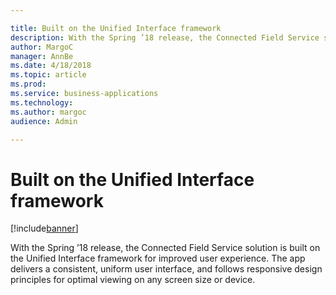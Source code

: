 ```yaml
---

title: Built on the Unified Interface framework
description: With the Spring ’18 release, the Connected Field Service solution is built on the Unified Interface framework for improved user experience.
author: MargoC
manager: AnnBe
ms.date: 4/18/2018
ms.topic: article
ms.prod: 
ms.service: business-applications
ms.technology: 
ms.author: margoc
audience: Admin

---
```

#  Built on the Unified Interface framework




[!include[banner](../../../includes/banner.md)]

With the Spring ’18 release, the Connected Field Service solution is built on
the Unified Interface framework for improved user experience. The app delivers a
consistent, uniform user interface, and follows responsive design principles for
optimal viewing on any screen size or device.
